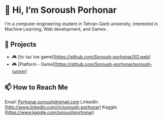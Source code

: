 # 👋 Hi, I’m Soroush Porhonar

I'm a computer engineering student in Tehran-Qarb university, interested in Machine Learning, Web development, and Games .

## 📂 Projects
- 🎮 [tic tac toe game][https://github.com/Soroush-porhonar/XO.web]
- 🎮 [Platform - Game][https://github.com/Soroush-porhonar/soroush-runner]
## 📫 How to Reach Me
Email: Porhonar.soroush@gmail.com
LinkedIn: [http://www.linkedin.com/in/soroush-porhonar]
Kaggle: (https://www.kaggle.com/soroushporhonar)
